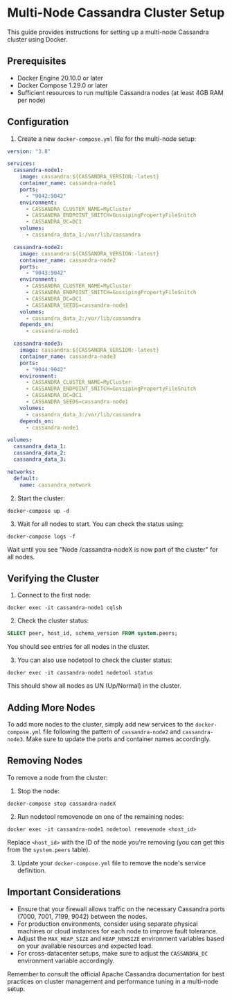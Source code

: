 # Multi-Node Cassandra Cluster Setup

This guide provides instructions for setting up a multi-node Cassandra cluster using Docker.

## Prerequisites

- Docker Engine 20.10.0 or later
- Docker Compose 1.29.0 or later
- Sufficient resources to run multiple Cassandra nodes (at least 4GB RAM per node)

## Configuration

1. Create a new `docker-compose.yml` file for the multi-node setup:

```yaml
version: "3.8"

services:
  cassandra-node1:
    image: cassandra:${CASSANDRA_VERSION:-latest}
    container_name: cassandra-node1
    ports:
      - "9042:9042"
    environment:
      - CASSANDRA_CLUSTER_NAME=MyCluster
      - CASSANDRA_ENDPOINT_SNITCH=GossipingPropertyFileSnitch
      - CASSANDRA_DC=DC1
    volumes:
      - cassandra_data_1:/var/lib/cassandra

  cassandra-node2:
    image: cassandra:${CASSANDRA_VERSION:-latest}
    container_name: cassandra-node2
    ports:
      - "9043:9042"
    environment:
      - CASSANDRA_CLUSTER_NAME=MyCluster
      - CASSANDRA_ENDPOINT_SNITCH=GossipingPropertyFileSnitch
      - CASSANDRA_DC=DC1
      - CASSANDRA_SEEDS=cassandra-node1
    volumes:
      - cassandra_data_2:/var/lib/cassandra
    depends_on:
      - cassandra-node1

  cassandra-node3:
    image: cassandra:${CASSANDRA_VERSION:-latest}
    container_name: cassandra-node3
    ports:
      - "9044:9042"
    environment:
      - CASSANDRA_CLUSTER_NAME=MyCluster
      - CASSANDRA_ENDPOINT_SNITCH=GossipingPropertyFileSnitch
      - CASSANDRA_DC=DC1
      - CASSANDRA_SEEDS=cassandra-node1
    volumes:
      - cassandra_data_3:/var/lib/cassandra
    depends_on:
      - cassandra-node1

volumes:
  cassandra_data_1:
  cassandra_data_2:
  cassandra_data_3:

networks:
  default:
    name: cassandra_network
```

2. Start the cluster:

```
docker-compose up -d
```

3. Wait for all nodes to start. You can check the status using:

```
docker-compose logs -f
```

Wait until you see "Node /cassandra-nodeX is now part of the cluster" for all nodes.

## Verifying the Cluster

1. Connect to the first node:

```
docker exec -it cassandra-node1 cqlsh
```

2. Check the cluster status:

```sql
SELECT peer, host_id, schema_version FROM system.peers;
```

You should see entries for all nodes in the cluster.

3. You can also use nodetool to check the cluster status:

```
docker exec -it cassandra-node1 nodetool status
```

This should show all nodes as UN (Up/Normal) in the cluster.

## Adding More Nodes

To add more nodes to the cluster, simply add new services to the `docker-compose.yml` file following the pattern of `cassandra-node2` and `cassandra-node3`. Make sure to update the ports and container names accordingly.

## Removing Nodes

To remove a node from the cluster:

1. Stop the node:

```
docker-compose stop cassandra-nodeX
```

2. Run nodetool removenode on one of the remaining nodes:

```
docker exec -it cassandra-node1 nodetool removenode <host_id>
```

Replace `<host_id>` with the ID of the node you're removing (you can get this from the `system.peers` table).

3. Update your `docker-compose.yml` file to remove the node's service definition.

## Important Considerations

- Ensure that your firewall allows traffic on the necessary Cassandra ports (7000, 7001, 7199, 9042) between the nodes.
- For production environments, consider using separate physical machines or cloud instances for each node to improve fault tolerance.
- Adjust the `MAX_HEAP_SIZE` and `HEAP_NEWSIZE` environment variables based on your available resources and expected load.
- For cross-datacenter setups, make sure to adjust the `CASSANDRA_DC` environment variable accordingly.

Remember to consult the official Apache Cassandra documentation for best practices on cluster management and performance tuning in a multi-node setup.

